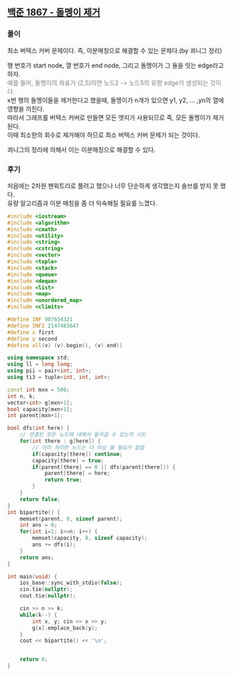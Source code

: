 ## [백준 1867 - 돌멩이 제거](https://www.acmicpc.net/problem/1867)

### 풀이
최소 버텍스 커버 문제이다. 즉, 이분매칭으로 해결할 수 있는 문제다.(by 쾨니그 정리)  

행 번호가 start node, 열 번호가 end node, 그리고 돌멩이가 그 둘을 잇는 edge라고 하자.  
<span style="color:grey">예를 들어, 돌멩이의 좌표가 (2,5)이면 노드2 -> 노드5의 유향 edge가 생성되는 것이다.</span>  
x번 행의 돌멩이들을 제거한다고 했을때, 돌멩이가 n개가 있으면 y1, y2, ... ,yn의 열에 영향을 끼친다.  
따라서 그래프를 버텍스 커버로 만들면 모든 엣지가 사용되므로 즉, 모든 돌멩이가 제거된다.  
이때 최소한의 회수로 제거해야 하므로 최소 버텍스 커버 문제가 되는 것이다.

쾨니그의 정리에 의해서 이는 이분매칭으로 해결할 수 있다.

### 후기
처음에는 2차원 펜윅트리로 풀려고 했으나 너무 단순하게 생각했는지 솔브를 받지 못 했다.  
유량 알고리즘과 이분 매칭을 좀 더 익숙해질 필요를 느꼈다.

```c++
#include <iostream>
#include <algorithm>
#include <cmath>
#include <utility>
#include <string>
#include <cstring>
#include <vector>
#include <tuple>
#include <stack>
#include <queue>
#include <deque>
#include <list>
#include <map>
#include <unordered_map>
#include <climits>

#define INF 987654321
#define INF2 2147483647
#define x first
#define y second
#define all(v) (v).begin(), (v).end()

using namespace std;
using ll = long long;
using pii = pair<int, int>;
using ti3 = tuple<int, int, int>;

const int mxn = 500;
int n, k;
vector<int> g[mxn+1];
bool capacity[mxn+1];
int parent[mxn+1];

bool dfs(int here) {
    // 연결된 모든 노드에 대해서 들어갈 수 있는지 시도
    for(int there : g[here]) {
        // 이미 처리한 노드는 더 이상 볼 필요가 없음
        if(capacity[there]) continue;
        capacity[there] = true;
        if(parent[there] == 0 || dfs(parent[there])) {
            parent[there] = here;
            return true;
        }
    }
    return false;
}
int bipartite() {
    memset(parent, 0, sizeof parent);
    int ans = 0;
    for(int i=1; i<=n; i++) {
        memset(capacity, 0, sizeof capacity);
        ans += dfs(i);
    }
    return ans;
}

int main(void) {
    ios_base::sync_with_stdio(false);
    cin.tie(nullptr);
    cout.tie(nullptr);

    cin >> n >> k;
    while(k--) {
        int x, y; cin >> x >> y;
        g[x].emplace_back(y);
    }
    cout << bipartite() << '\n';


    return 0;
}
```